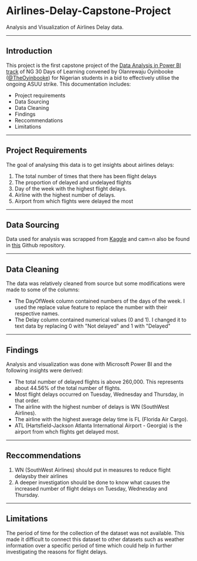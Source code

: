 # Airlines-Delay-Capstone-Project
Analysis and Visualization of Airlines Delay data.

----
## Introduction
This project is the first capstone project of the [Data Analysis in Power BI track](https://aka.ms/30DLDATLandingPage) of NG 30 Days of Learning convened by Olanrewaju Oyinbooke ([@TheOyinbooke](https://twitter.com/TheOyinbooke)) for Nigerian students in  a bid to effectively utilise the ongoing ASUU strike.
This documentation includes:
- Project requirements
- Data Sourcing
- Data Cleaning
- Findings
- Reccommendations
- Limitations

----
## Project Requirements
The goal of analysing this data is to get insights about airlines delays:
1. The total number of times that there has been flight delays
2. The proportion of delayed and undelayed flights
3. Day of the week with the highest flight delays.
4. Airline with the highest number of delays.
5. Airport from which flights were delayed the most

----
## Data Sourcing
Data used for analysis was scrapped from [Kaggle](https://www.kaggle.com/datasets/jimschacko/airlines-dataset-to-predict-a-delay) and cam=n also be found in [this](https://github.com/theoyinbooke/30Days-of-Learning-Data-Analysis-Using-Power-BI-for-Students) Github repository.

----
## Data Cleaning
The data was relatively cleaned from source but some modifications were made to some of the columns:
- The DayOfWeek column contained numbers of the days of the week. I used the replace value feature to replace the number with their respective names.
- The Delay column contained numerical values (0 and 1). I changed it to text data by replacing 0 with "Not delayed" and 1 with "Delayed"
----
## Findings
Analysis and visualization was done with Microsoft Power BI and the following insights were derived:
- The total number of delayed flights is above 260,000. This represents about 44.56% of the total number of flights.
- Most flight delays occurred on Tuesday, Wednesday and Thursday, in that order.
- The airline with the highest number of delays is WN (SouthWest Airlines).
- The airline with the highest average delay time is FL (Florida Air Cargo).
- ATL (Hartsfield-Jackson Atlanta International Airport - Georgia) is the airport from whch flights get delayed most.

----
## Reccommendations
1. WN (SouthWest Airlines) should put in measures to reduce flight delaysby their airlines
2. A deeper investigation should be done to know what causes the increased number of flight delays on Tuesday, Wednesday and Thursday.

----
## Limitations
The period of time for the collection of the dataset was not available. This made it difficult to connect this dataset to other datasets such as weather information over a specific period of time which could help in further investigating the reasons for flight delays.
